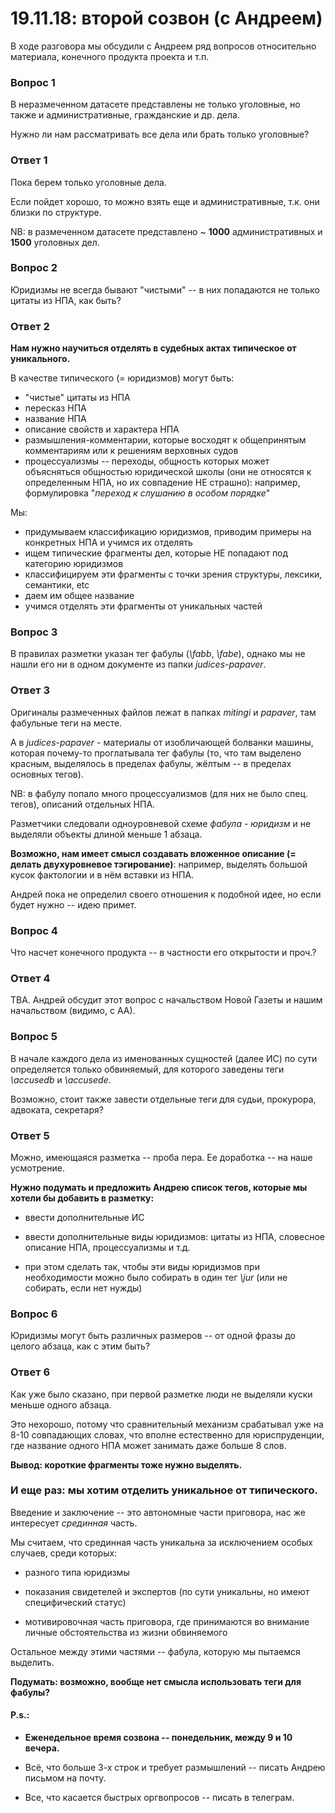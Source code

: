 # 19.11.18: второй созвон (с Андреем)

В ходе разговора мы обсудили с Андреем ряд вопросов относительно материала, конечного продукта проекта и т.п.

### Вопрос 1 ###

В неразмеченном датасете представлены не только уголовные, но также и административные, гражданские и др. дела.

Нужно ли нам рассматривать все дела или брать только уголовные?

### Ответ 1 ###

Пока берем только уголовные дела.

Если пойдет хорошо, то можно взять еще и административные, т.к. они близки по структуре.

NB: в размеченном датасете представлено ~ **1000** административных и **1500** уголовных дел.

### Вопрос 2 ###

Юридизмы не всегда бывают "чистыми" -- в них попадаются не только цитаты из НПА, как быть?

### Ответ 2 ###

**Нам нужно научиться отделять в судебных актах типическое от уникального.**

В качестве типического (= юридизмов) могут быть:  
- "чистые" цитаты из НПА
- пересказ НПА
- название НПА
- описание свойств и характера НПА
- размышления-комментарии, которые восходят к общепринятым комментариям или к решениям верховных судов
- процессуализмы -- переходы, общность которых может объясняться общностью юридической школы (они не относятся к определенным НПА, но их совпадение НЕ страшно): например, формулировка "*переход к слушанию в особом порядке*"

Мы:
- придумываем классификацию юридизмов, приводим примеры на конкретных НПА и учимся их отделять
- ищем типические фрагменты дел, которые НЕ попадают под категорию юридизмов
- классифицируем эти фрагменты с точки зрения структуры, лексики, семантики, etc
- даем им общее название
- учимся отделять эти фрагменты от уникальных частей

### Вопрос 3 ###

В правилах разметки указан тег фабулы (*\fabb*, *\fabe*), однако мы не нашли его ни в одном документе из папки *judices-papaver*.

### Ответ 3 ###

Оригиналы размеченных файлов лежат в папках *mitingi* и *papaver*, там фабульные теги на месте.

А в *judices-papaver* - материалы от изобличающей болванки машины, которая почему-то проглатывала тег фабулы
(то, что там выделено красным, выделялось в пределах фабулы, жёлтым -- в пределах основных тегов).

NB: в фабулу попало много процессуализмов (для них не было спец. тегов), описаний отдельных НПА.

Разметчики следовали одноуровневой схеме *фабула - юридизм* и не выделяли объекты длиной меньше 1 абзаца.

**Возможно, нам имеет смысл создавать вложенное описание (= делать двухуровневое тэгирование)**: например, выделять большой кусок фактологии и в нём вставки из НПА.

Андрей пока не определил своего отношения к подобной идее, но если будет нужно -- идею примет.

### Вопрос 4 ###

Что насчет конечного продукта -- в частности его открытости и проч.?

### Ответ 4 ###

TBA. Андрей обсудит этот вопрос с начальством Новой Газеты и нашим начальством (видимо, с АА).

### Вопрос 5 ###

В начале каждого дела из именованных сущностей (далее ИС) по сути определяется только обвиняемый, для которого заведены теги *\accusedb* и *\accusede*.

Возможно, стоит также завести отдельные теги для судьи, прокурора, адвоката, секретаря?

### Ответ 5 ###

Можно, имеющаяся разметка -- проба пера. Ее доработка -- на наше усмотрение.

**Нужно подумать и предложить Андрею список тегов, которые мы хотели бы добавить в разметку:**

- ввести дополнительные ИС 

- ввести дополнительные виды юридизмов: цитаты из НПА, словесное описание НПА, процессуализмы и т.д.

- при этом сделать так, чтобы эти виды юридизмов при необходимости можно было собирать в один тег *\jur* (или не собирать, если нет нужды)

### Вопрос 6 ###

Юридизмы могут быть различных размеров -- от одной фразы до целого абзаца, как с этим быть?

### Ответ 6 ###

Как уже было сказано, при первой разметке люди не выделяли куски меньше одного абзаца.

Это нехорошо, потому что сравнительный механизм срабатывал уже на 8-10 совпадающих словах, что вполне естественно для юриспруденции, где название одного НПА может занимать даже больше 8 слов.

**Вывод: короткие фрагменты тоже нужно выделять.**

### И еще раз: мы хотим отделить уникальное от типического. ###

Введение и заключение -- это автономные части приговора, нас же интересует *срединная* часть.

Мы считаем, что срединная часть уникальна за исключением особых случаев, среди которых:

- разного типа юридизмы

- показания свидетелей и экспертов (по сути уникальны, но имеют специфический статус)

- мотивировочная часть приговора, где принимаются во внимание личные обстоятельства из жизни обвиняемого

Остальное между этими частями -- фабула, которую мы пытаемся выделить.

**Подумать: возможно, вообще нет смысла использовать теги для фабулы?**

#### P.s.: ####

* **Еженедельное время созвона -- понедельник, между 9 и 10 вечера.**

* Всё, что больше 3-х строк и требует размышлений -- писать Андрею письмом на почту.

* Все, что касается быстрых оргвопросов -- писать в телеграм.
